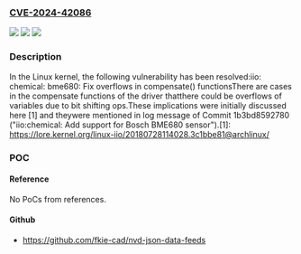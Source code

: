 ### [CVE-2024-42086](https://cve.mitre.org/cgi-bin/cvename.cgi?name=CVE-2024-42086)
![](https://img.shields.io/static/v1?label=Product&message=Linux&color=blue)
![](https://img.shields.io/static/v1?label=Version&message=1b3bd8592780%3C%206fa31bbe2ea8%20&color=brighgreen)
![](https://img.shields.io/static/v1?label=Vulnerability&message=n%2Fa&color=brighgreen)

### Description

In the Linux kernel, the following vulnerability has been resolved:iio: chemical: bme680: Fix overflows in compensate() functionsThere are cases in the compensate functions of the driver thatthere could be overflows of variables due to bit shifting ops.These implications were initially discussed here [1] and theywere mentioned in log message of Commit 1b3bd8592780 ("iio:chemical: Add support for Bosch BME680 sensor").[1]: https://lore.kernel.org/linux-iio/20180728114028.3c1bbe81@archlinux/

### POC

#### Reference
No PoCs from references.

#### Github
- https://github.com/fkie-cad/nvd-json-data-feeds

